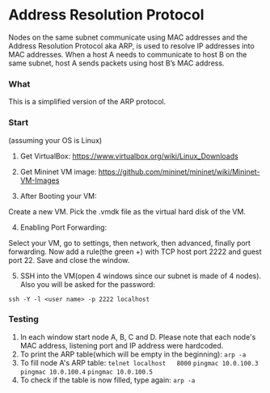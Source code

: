 # Address	 Resolution	Protocol

Nodes	 on	 the	 same	 subnet	 communicate	 using	 MAC	 addresses	 and	 the	 Address	 Resolution	
Protocol aka ARP,	 is	 used	 to	 resolve	 IP	 addresses	 into	 MAC	 addresses.	 When	 a host	 A	 needs	 to	
communicate	to	host	B	on	the	same	subnet,	host	A	sends	packets	using	host	B’s	MAC	address.	

### What

This is a simplified	version	of the	ARP	protocol.

### Start
(assuming your OS is Linux)

1. Get VirtualBox:
https://www.virtualbox.org/wiki/Linux_Downloads

2. Get Mininet VM image:
https://github.com/mininet/mininet/wiki/Mininet-VM-Images

3. After Booting your VM:

Create a new VM.
Pick the .vmdk file as the virtual hard disk of the VM.

4. Enabling Port Forwarding:

Select your VM, go to settings, then network, then advanced, finally port forwarding.
Now add a rule(the green +) with TCP host port 2222 and guest port 22.
Save and close the window.

5. SSH into the VM(open 4 windows since our subnet is made of 4 nodes). Also you will be asked for the password:

`ssh -Y -l <user name> -p 2222 localhost`

### Testing

1. In each window start node A, B, C and D. Please note that each node's MAC address, listening port and IP address were hardcoded.
2. To print the ARP table(which will be empty in the beginning): `arp -a`
3. To fill node A's ARP table:
`telnet	localhost	8000`
`pingmac 10.0.100.3`
`pingmac 10.0.100.4`
`pingmac 10.0.100.5`
4. To check if the table is now filled, type again: `arp -a`
